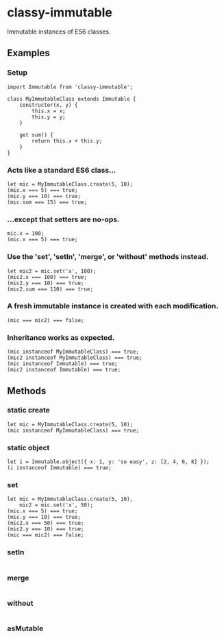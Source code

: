 # classy-immutable
Immutable instances of ES6 classes.

## Examples
### Setup

```
import Immutable from 'classy-immutable';

class MyImmutableClass extends Immutable {
    constructor(x, y) {
        this.x = x;
        this.y = y;
    }

    get sum() {
        return this.x + this.y;
    }
}
```

### Acts like a standard ES6 class...
```
let mic = MyImmutableClass.create(5, 10);
(mic.x === 5) === true;
(mic.y === 10) === true;
(mic.sum === 15) === true;
```

### ...except that setters are no-ops.
```
mic.x = 100;
(mic.x === 5) === true;
```

### Use the 'set', 'setIn', 'merge', or 'without' methods instead.
```
let mic2 = mic.set('x', 100);
(mic2.x === 100) === true;
(mic2.y === 10) === true;
(mic2.sum === 110) === true;
```

### A fresh immutable instance is created with each modification.
```
(mic === mic2) === false;
```

### Inheritance works as expected.
```
(mic instanceof MyImmutableClass) === true;
(mic2 instanceof MyImmutableClass) === true;
(mic instanceof Immutable) === true;
(mic2 instanceof Immutable) === true;
```

## Methods
### static create
```
let mic = MyImmutableClass.create(5, 10);
(mic instanceof MyImmutableClass) === true;
```

### static object
```
let i = Immutable.object({ x: 1, y: 'so easy', z: [2, 4, 6, 8] });
(i instanceof Immutable) === true;
```

### set
```
let mic = MyImmutableClass.create(5, 10),
    mic2 = mic.set('x', 50);
(mic.x === 5) === true;
(mic.y === 10) === true;
(mic2.x === 50) === true;
(mic2.y === 10) === true;
(mic === mic2) === false;
```

### setIn
```
```

### merge
```
```

### without
```
```

### asMutable
```
```
